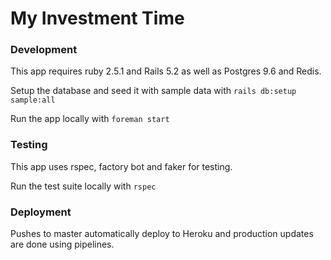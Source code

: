 # My Investment Time

### Development
This app requires ruby 2.5.1 and Rails 5.2 as well as Postgres 9.6 and Redis.  

Setup the database and seed it with sample data with `rails db:setup sample:all`

Run the app locally with `foreman start`

### Testing
This app uses rspec, factory bot and faker for testing.

Run the test suite locally with `rspec`

### Deployment
Pushes to master automatically deploy to Heroku and production updates are done using pipelines.